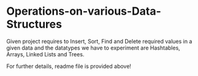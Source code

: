 # Operations-on-various-Data-Structures
Given project requires to Insert, Sort, Find and Delete required values in a given data and the datatypes we have to experiment are Hashtables, Arrays, Linked Lists and Trees.

For further details, readme file is provided above!
